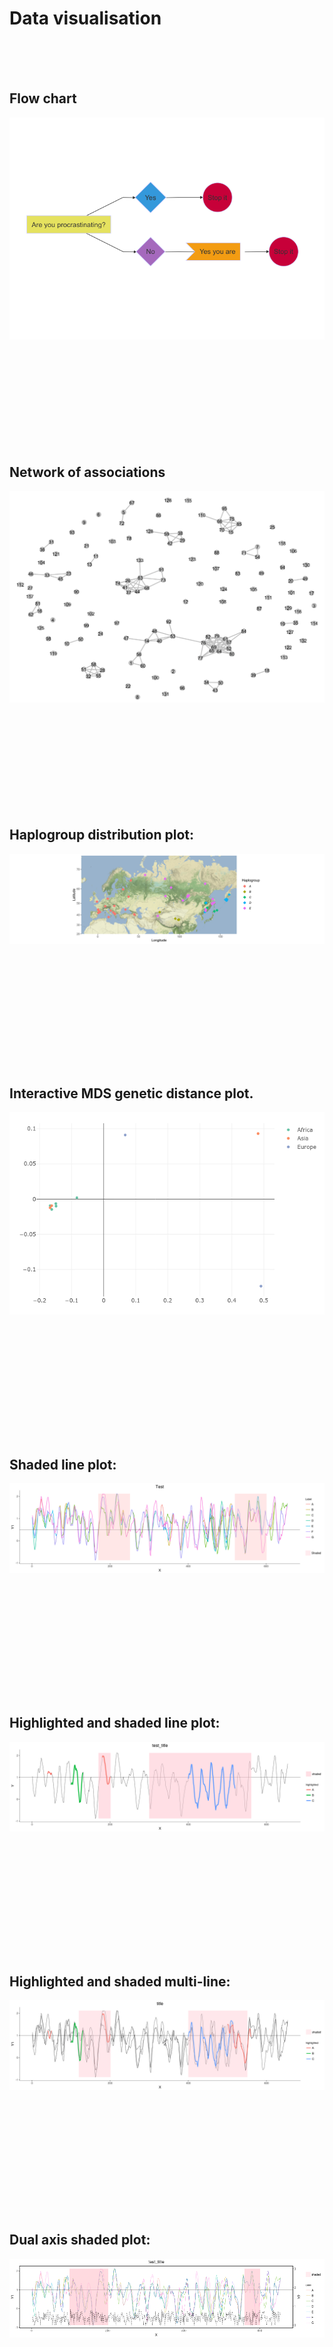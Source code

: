 # Data visualisation 

<br /> <br /> <br />


## Flow chart 


![alt text](Flow_charts/procrastinator.png)

<br /> <br /> <br />
<br /> <br /> <br />
<br /> <br /> <br />


## Network of associations

![alt text](network_plot/Association_net.png)

<br /> <br /> <br />
<br /> <br /> <br />
<br /> <br /> <br />


## Haplogroup distribution plot:


![alt text](haplogroup_distribution_map/test_out.png)


<br /> <br /> <br />

<br /> <br /> <br />

<br /> <br /> <br />


## Interactive MDS genetic distance plot.


 ![alt text](interactive_MDS_plot/newplot.png)


<br /> <br /> <br />

<br /> <br /> <br />

<br /> <br /> <br />


## Shaded line plot:

![alt text](shaded_line_plot/test.png)

<br /> <br /> <br />

<br /> <br /> <br />

<br /> <br /> <br />


## Highlighted and shaded line plot:

![alt text](highlighted_lines_and_shaded/highlighted_shaded.png)


<br /> <br /> <br />

<br /> <br /> <br />

<br /> <br /> <br />



## Highlighted and shaded multi-line:

![alt text](shaded_highlighted_multi/test.png)

<br /> <br /> <br />

<br /> <br /> <br />

<br /> <br /> <br />


## Dual axis shaded plot:

![alt text](dual_axis_shaded/test.png)


<br /> <br /> <br />

<br /> <br /> <br />

<br /> <br /> <br />



## Dual axis highlighted and shaded:

![alt text](dual_highlighted_shaded/test.png)

<br /> <br /> <br />

<br /> <br /> <br />

<br /> <br /> <br />



